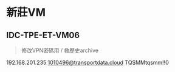 # 新莊VM

## IDC-TPE-ET-VM06

> 修改VPN密碼用 / 救歷史archive

192.168.201.235
1010496@transportdata.cloud
TQSMMtqsmm!!0


